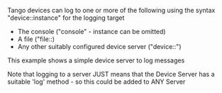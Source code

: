 Tango devices can log to one or more of the following using the
syntax "device::instance" for the logging target

* The console ("console" - instance can be omitted)
* A file ("file::<filename>)
* Any other suitably configured device server ("device::<full device name>")

This example shows a simple device server to log messages

Note that logging to a server JUST means that the Device Server has a
suitable 'log' method - so this could be added to ANY Server

